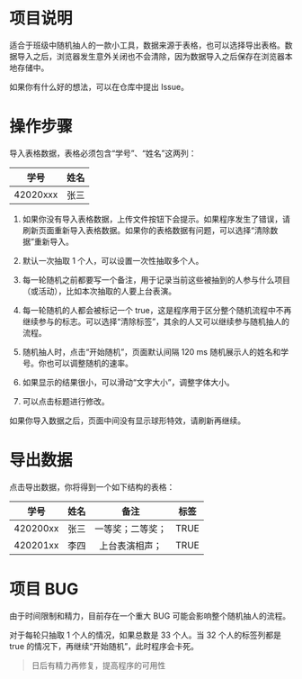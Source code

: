 # 项目说明

适合于班级中随机抽人的一款小工具，数据来源于表格，也可以选择导出表格。数据导入之后，浏览器发生意外关闭也不会清除，因为数据导入之后保存在浏览器本地存储中。

如果你有什么好的想法，可以在仓库中提出 Issue。

# 操作步骤

导入表格数据，表格必须包含“学号”、“姓名”这两列：

|   学号   | 姓名 |
| :------: | :--: |
| 42020xxx | 张三 |

1. 如果你没有导入表格数据，上传文件按钮下会提示。如果程序发生了错误，请刷新页面重新导入表格数据。如果你的表格数据有问题，可以选择“清除数据”重新导入。

2. 默认一次抽取 1 个人，可以设置一次性抽取多个人。

3. 每一轮随机之前都要写一个备注，用于记录当前这些被抽到的人参与什么项目（或活动），比如本次抽取的人要上台表演。

4. 每一轮随机的人都会被标记一个 true，这是程序用于区分整个随机流程中不再继续参与的标志。可以选择“清除标签”，其余的人又可以继续参与随机抽人的流程。

5. 随机抽人时，点击“开始随机”，页面默认间隔 120 ms 随机展示人的姓名和学号。你也可以调整随机的速率。

6. 如果显示的结果很小，可以滑动“文字大小”，调整字体大小。

7. 可以点击标题进行修改。

如果你导入数据之后，页面中间没有显示球形特效，请刷新再继续。

# 导出数据

点击导出数据，你将得到一个如下结构的表格：

|   学号   | 姓名 |       备注       | 标签 |
| :------: | :--: | :--------------: | :--: |
| 420200xx | 张三 | 一等奖；二等奖； | TRUE |
| 420201xx | 李四 |  上台表演相声；  | TRUE |

# 项目 BUG

由于时间限制和精力，目前存在一个重大 BUG 可能会影响整个随机抽人的流程。

对于每轮只抽取 1 个人的情况，如果总数是 33 个人。当 32 个人的标签列都是 true 的情况下，再继续“开始随机”，此时程序会卡死。

> 日后有精力再修复，提高程序的可用性

